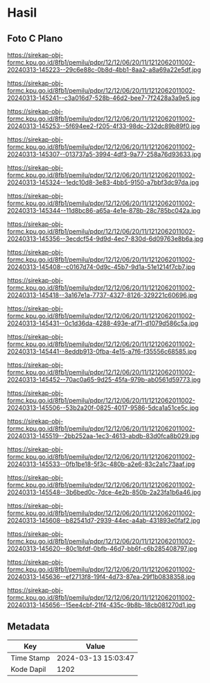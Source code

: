 # Hasil

## Foto C Plano

https://sirekap-obj-formc.kpu.go.id/8fb1/pemilu/pdpr/12/12/06/20/11/1212062011002-20240313-145223--29c6e88c-0b8d-4bb1-8aa2-a8a69a22e5df.jpg

https://sirekap-obj-formc.kpu.go.id/8fb1/pemilu/pdpr/12/12/06/20/11/1212062011002-20240313-145241--c3a016d7-528b-46d2-bee7-7f2428a3a9e5.jpg

https://sirekap-obj-formc.kpu.go.id/8fb1/pemilu/pdpr/12/12/06/20/11/1212062011002-20240313-145253--5f694ee2-f205-4f33-98dc-232dc89b89f0.jpg

https://sirekap-obj-formc.kpu.go.id/8fb1/pemilu/pdpr/12/12/06/20/11/1212062011002-20240313-145307--013737a5-3994-4df3-9a77-258a76d93633.jpg

https://sirekap-obj-formc.kpu.go.id/8fb1/pemilu/pdpr/12/12/06/20/11/1212062011002-20240313-145324--1edc10d8-3e83-4bb5-9150-a7bbf3dc97da.jpg

https://sirekap-obj-formc.kpu.go.id/8fb1/pemilu/pdpr/12/12/06/20/11/1212062011002-20240313-145344--11d8bc86-a65a-4e1e-878b-28c785bc042a.jpg

https://sirekap-obj-formc.kpu.go.id/8fb1/pemilu/pdpr/12/12/06/20/11/1212062011002-20240313-145356--3ecdcf54-9d9d-4ec7-830d-6d09763e8b6a.jpg

https://sirekap-obj-formc.kpu.go.id/8fb1/pemilu/pdpr/12/12/06/20/11/1212062011002-20240313-145408--c0167d74-0d9c-45b7-9d1a-51e1214f7cb7.jpg

https://sirekap-obj-formc.kpu.go.id/8fb1/pemilu/pdpr/12/12/06/20/11/1212062011002-20240313-145418--3a167e1a-7737-4327-8126-329221c60696.jpg

https://sirekap-obj-formc.kpu.go.id/8fb1/pemilu/pdpr/12/12/06/20/11/1212062011002-20240313-145431--0c1d36da-4288-493e-af71-d1079d586c5a.jpg

https://sirekap-obj-formc.kpu.go.id/8fb1/pemilu/pdpr/12/12/06/20/11/1212062011002-20240313-145441--8eddb913-0fba-4e15-a7f6-f35556c68585.jpg

https://sirekap-obj-formc.kpu.go.id/8fb1/pemilu/pdpr/12/12/06/20/11/1212062011002-20240313-145452--70ac0a65-9d25-45fa-979b-ab0561d59773.jpg

https://sirekap-obj-formc.kpu.go.id/8fb1/pemilu/pdpr/12/12/06/20/11/1212062011002-20240313-145506--53b2a20f-0825-4017-9586-5dca1a51ce5c.jpg

https://sirekap-obj-formc.kpu.go.id/8fb1/pemilu/pdpr/12/12/06/20/11/1212062011002-20240313-145519--2bb252aa-1ec3-4613-abdb-83d0fca8b029.jpg

https://sirekap-obj-formc.kpu.go.id/8fb1/pemilu/pdpr/12/12/06/20/11/1212062011002-20240313-145533--0fb1be18-5f3c-480b-a2e6-83c2a1c73aaf.jpg

https://sirekap-obj-formc.kpu.go.id/8fb1/pemilu/pdpr/12/12/06/20/11/1212062011002-20240313-145548--3b6bed0c-7dce-4e2b-850b-2a23fa1b6a46.jpg

https://sirekap-obj-formc.kpu.go.id/8fb1/pemilu/pdpr/12/12/06/20/11/1212062011002-20240313-145608--b82541d7-2939-44ec-a4ab-431893e0faf2.jpg

https://sirekap-obj-formc.kpu.go.id/8fb1/pemilu/pdpr/12/12/06/20/11/1212062011002-20240313-145620--80c1bfdf-0bfb-46d7-bb6f-c6b285408797.jpg

https://sirekap-obj-formc.kpu.go.id/8fb1/pemilu/pdpr/12/12/06/20/11/1212062011002-20240313-145636--ef2713f8-19f4-4d73-87ea-29f1b0838358.jpg

https://sirekap-obj-formc.kpu.go.id/8fb1/pemilu/pdpr/12/12/06/20/11/1212062011002-20240313-145656--15ee4cbf-21f4-435c-9b8b-18cb081270d1.jpg


## Metadata

| Key        | Value               |
| ---------- | ------------------- |
| Time Stamp | 2024-03-13 15:03:47 |
| Kode Dapil | 1202                |



